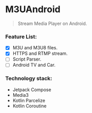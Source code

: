 # M3UAndroid
> Stream Media Player on Android.

### Feature List:

- [x] M3U and M3U8 files.
- [x] HTTPS and RTMP stream.
- [ ] Script Parser.
- [ ] Android TV and Car.

### Technology stack:
- Jetpack Compose
- Media3
- Kotlin Parcelize
- Kotlin Coroutine
